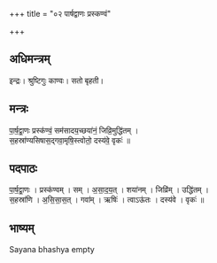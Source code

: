 +++
title = "०२ पार्षद्वाणः प्रस्कण्वं"

+++
## अधिमन्त्रम्
इन्द्रः। श्रुष्टिगुः काण्वः। सतो बृहती।

## मन्त्रः
पा॒र्ष॒द्वा॒णः प्रस्क॑ण्वं॒ सम॑सादय॒च्छया॑नं॒ जिव्रि॒मुद्धि॑तम् ।  
स॒हस्रा॑ण्यसिषास॒द्गवा॒मृषि॒स्त्वोतो॒ दस्य॑वे॒ वृकः॑ ॥

## पदपाठः
पा॒र्ष॒द्वा॒णः । प्रस्क॑ण्वम् । सम् । अ॒सा॒द॒य॒त् । शया॑नम् । जिव्रि॑म् । उद्धि॑तम् ।  
स॒हस्रा॑णि । अ॒सि॒सा॒स॒त् । गवा॑म् । ऋषिः॑ । त्वाऽऊ॑तः । दस्य॑वे । वृकः॑ ॥

## भाष्यम्
Sayana bhashya empty